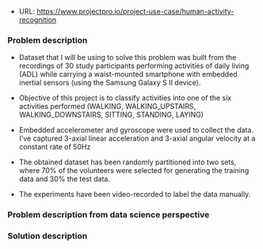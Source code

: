 - URL: https://www.projectpro.io/project-use-case/human-activity-recognition

### Problem description

- Dataset that I will be using to solve this problem was built from the recordings of 30 study participants performing activities of daily living (ADL) while carrying a waist-mounted smartphone with embedded inertial sensors (using the Samsung Galaxy S II device).

- Objective of this project is to classify activities into one of the six activities performed (WALKING, WALKING_UPSTAIRS, WALKING_DOWNSTAIRS, SITTING, STANDING, LAYING)

- Embedded accelerometer and gyroscope were used to collect the data. I've captured 3-axial linear acceleration and 3-axial angular velocity at a constant rate of 50Hz

- The obtained dataset has been randomly partitioned into two sets, where 70% of the volunteers were selected for generating the training data and 30% the test data.

- The experiments have been video-recorded to label the data manually.

### Problem description from data science perspective

### Solution description
